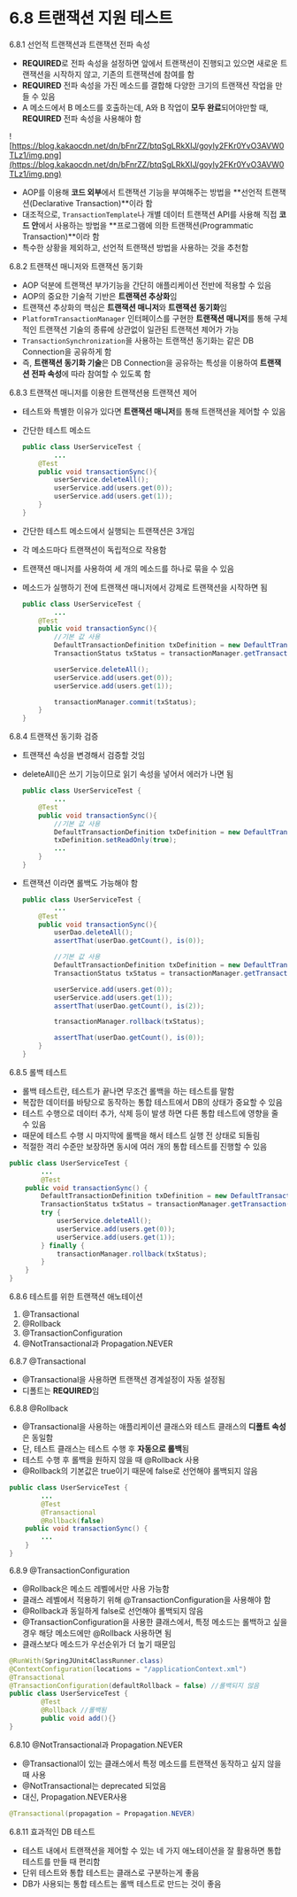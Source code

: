 # 6.8 트랜잭션 지원 테스트

6.8.1 선언적 트랜잭션과 트랜잭션 전파 속성

- **REQUIRED**로 전파 속성을 설정하면 앞에서 트랜잭션이 진행되고 있으면 새로운 트랜잭션을 시작하지 않고, 기존의 트랜잭션에 참여를 함
- **REQUIRED** 전파 속성을 가진 메소드를 결합해 다양한 크기의 트랜잭션 작업을 만들 수 있음
- A 메소드에서 B 메소드를 호출하는데, A와 B 작업이 **모두 완료**되어야만할 때, **REQUIRED** 전파 속성을 사용해야 함

![https://blog.kakaocdn.net/dn/bFnrZZ/btqSgLRkXIJ/goyIy2FKr0YvO3AVW0TLz1/img.png](https://blog.kakaocdn.net/dn/bFnrZZ/btqSgLRkXIJ/goyIy2FKr0YvO3AVW0TLz1/img.png)

- AOP를 이용해 **코드 외부**에서 트랜잭션 기능을 부여해주는 방법을 **선언적 트랜잭션(Declarative Transaction)**이라 함
- 대조적으로, `TransactionTemplate`나 개별 데이터 트랜잭션 API를 사용해 직접 **코드 안**에서 사용하는 방법을 **프로그램에 의한 트랜잭션(Programmatic Transaction)**이라 함
- 특수한 상황을 제외하고, 선언적 트랜잭션 방법을 사용하는 것을 추천함

6.8.2 트랜잭션 매니저와 트랜잭션 동기화

- AOP 덕분에 트랜잭션 부가기능을 간단히 애플리케이션 전반에 적용할 수 있음
- AOP의 중요한 기술적 기반은 **트랜잭션 추상화**임
- 트랜잭션 추상화의 핵심은 **트랜잭션 매니저**와 **트랜잭션 동기화**임
- `PlatformTransactionManager` 인터페이스를 구현한 **트랜잭션 매니저**를 통해 구체적인 트랜잭션 기술의 종류에 상관없이 일관된 트랜잭션 제어가 가능
- `TransactionSynchronization`을 사용하는 트랜잭션 동기화는 같은 DB Connection을 공유하게 함
- 즉, **트랜잭션 동기화 기술**은 DB Connection을 공유하는 특성을 이용하여 **트랜잭션 전파 속성**에 따라 참여할 수 있도록 함

6.8.3 트랜잭션 매니저를 이용한 트랜잭션용 트랜잭션 제어

- 테스트와 특별한 이유가 있다면 **트랜잭션 매니저**를 통해 트랜잭션을 제어할 수 있음
- 간단한 테스트 메소드
    
    ```java
    public class UserServiceTest {
    		...
        @Test
        public void transactionSync(){
            userService.deleteAll();
            userService.add(users.get(0));
            userService.add(users.get(1));
        }
    }
    ```
    
- 간단한 테스트 메소드에서 실행되는 트랜잭션은 3개임
- 각 메소드마다 트랜잭션이 독립적으로 작용함
- 트랜잭션 매니저를 사용하여 세 개의 메소드를 하나로 묶을 수 있음
- 메소드가 실행하기 전에 트랜잭션 매니저에서 강제로 트랜잭션을 시작하면 됨
    
    ```java
    public class UserServiceTest {
    		...
        @Test
        public void transactionSync(){
            //기본 값 사용
            DefaultTransactionDefinition txDefinition = new DefaultTransactionDefinition();
            TransactionStatus txStatus = transactionManager.getTransaction(txDefinition);
    
            userService.deleteAll();
            userService.add(users.get(0));
            userService.add(users.get(1));
    
            transactionManager.commit(txStatus);
        }
    }
    ```
    

6.8.4 트랜잭션 동기화 검증

- 트랜잭션 속성을 변경해서 검증할 것임
- deleteAll()은 쓰기 기능이므로 읽기 속성을 넣어서 에러가 나면 됨
    
    ```java
    public class UserServiceTest {
    		...
        @Test
        public void transactionSync(){
            //기본 값 사용
            DefaultTransactionDefinition txDefinition = new DefaultTransactionDefinition();
            txDefinition.setReadOnly(true);
            ...
        }
    }
    ```
    
- 트랜잭션 이라면 롤백도 가능해야 함
    
    ```java
    public class UserServiceTest {
    		...
        @Test
        public void transactionSync(){
            userDao.deleteAll();
            assertThat(userDao.getCount(), is(0));
    
            //기본 값 사용
            DefaultTransactionDefinition txDefinition = new DefaultTransactionDefinition();
            TransactionStatus txStatus = transactionManager.getTransaction(txDefinition);
    
            userService.add(users.get(0));
            userService.add(users.get(1));
            assertThat(userDao.getCount(), is(2));
    
            transactionManager.rollback(txStatus);
    
            assertThat(userDao.getCount(), is(0));
        }
    }
    ```
    

6.8.5 롤백 테스트

- 롤백 테스트란, 테스트가 끝나면 무조건 롤백을 하는 테스트를 말함
- 복잡한 데이터를 바탕으로 동작하는 통합 테스트에서 DB의 상태가 중요할 수 있음
- 테스트 수행으로 데이터 추가, 삭제 등이 발생 하면 다른 통합 테스트에 영향을 줄 수 있음
- 때문에 테스트 수행 시 마지막에 롤백을 해서 테스트 실행 전 상태로 되돌림
- 적절한 격리 수준만 보장하면 동시에 여러 개의 통합 테스트를 진행할 수 있음

```java
public class UserServiceTest {
		...
		@Test
    public void transactionSync() {
        DefaultTransactionDefinition txDefinition = new DefaultTransactionDefinition();
        TransactionStatus txStatus = transactionManager.getTransaction(txDefinition);
        try {
            userService.deleteAll();
            userService.add(users.get(0));
            userService.add(users.get(1));
        } finally {
            transactionManager.rollback(txStatus);
        }
    }
}
```

6.8.6 테스트를 위한 트랜잭션 애노테이션

1. @Transactional
2. @Rollback
3. @TransactionConfiguration
4. @NotTransactional과 Propagation.NEVER

6.8.7 @Transactional

- @Transactional을 사용하면 트랜잭션 경계설정이 자동 설정됨
- 디폴트는 **REQUIRED**임

6.8.8 @Rollback

- @Transactional을 사용하는 애플리케이션 클래스와 테스트 클래스의 **디폴트 속성**은 동일함
- 단, 테스트 클래스는 테스트 수행 후 **자동으로 롤백**됨
- 테스트 수행 후 롤백을 원하지 않을 때 @Rollback 사용
- @Rollback의 기본값은 true이기 때문에 false로 선언해야 롤백되지 않음

```java
public class UserServiceTest {
		...
		@Test
		@Transactional
		@Rollback(false)
    public void transactionSync() {
        ...
    }
}
```

6.8.9 @TransactionConfiguration

- @Rollback은 메소드 레벨에서만 사용 가능함
- 클래스 레벨에서 적용하기 위해 @TransactionConfiguration을 사용해야 함
- @Rollback과 동일하게 false로 선언해야 롤백되지 않음
- @TransactionConfiguration을 사용한 클래스에서, 특정 메소드는 롤백하고 싶을 경우 해당 메소드에만 @Rollback 사용하면 됨
- 클래스보다 메소드가 우선순위가 더 높기 때문임

```java
@RunWith(SpringJUnit4ClassRunner.class)
@ContextConfiguration(locations = "/applicationContext.xml")
@Transactional
@TransactionConfiguration(defaultRollback = false) //롤백되지 않음
public class UserServiceTest {
		@Test
		@Rollback //롤백됨
		public void add(){}
}
```

6.8.10 @NotTransactional과 Propagation.NEVER

- @Transactional이 있는 클래스에서 특정 메소드를 트랜잭션 동작하고 싶지 않을 때 사용
- @NotTransactional는 deprecated 되었음
- 대신, Propagation.NEVER사용

```java
@Transactional(propagation = Propagation.NEVER)
```

6.8.11 효과적인 DB 테스트

- 테스트 내에서 트랜잭션을 제어할 수 있는 네 가지 애노테이션을 잘 활용하면 통합 테스트를 만들 때 편리함
- 단위 테스트와 통합 테스트는 클래스로 구분하는게 좋음
- DB가 사용되는 통합 테스트는 롤백 테스트로 만드는 것이 좋음